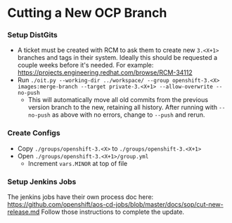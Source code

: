 # Cutting a New OCP Branch

### Setup DistGits
- A ticket must be created with RCM to ask them to create new `3.<X+1>` branches and tags in their system. Ideally this should be requested a couple weeks before it's needed. For example: https://projects.engineering.redhat.com/browse/RCM-34112
- Run `./oit.py --working-dir ../workspace/ --group openshift-3.<X> images:merge-branch --target private-3.<X+1> --allow-overwrite --no-push`
    - This will automatically move all old commits from the previous version branch to the new, retaining all history. After running with `--no-push` as above with no errors, change to `--push` and rerun.

### Create Configs
- Copy `./groups/openshift-3.<X>` to `./groups/openshift-3.<X+1>`
- Open `./groups/openshift-3.<X+1>/group.yml`
    - Increment `vars.MINOR` at top of file

### Setup Jenkins Jobs

The jenkins jobs have their own process doc here: https://github.com/openshift/aos-cd-jobs/blob/master/docs/sop/cut-new-release.md
Follow those instructions to complete the update.